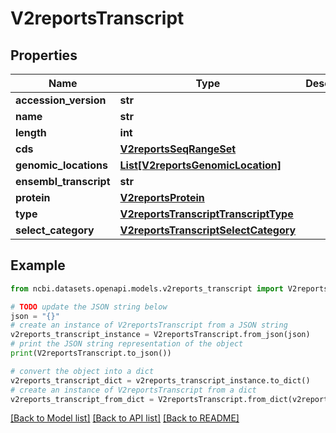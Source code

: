 # V2reportsTranscript


## Properties

Name | Type | Description | Notes
------------ | ------------- | ------------- | -------------
**accession_version** | **str** |  | [optional] 
**name** | **str** |  | [optional] 
**length** | **int** |  | [optional] 
**cds** | [**V2reportsSeqRangeSet**](V2reportsSeqRangeSet.md) |  | [optional] 
**genomic_locations** | [**List[V2reportsGenomicLocation]**](V2reportsGenomicLocation.md) |  | [optional] 
**ensembl_transcript** | **str** |  | [optional] 
**protein** | [**V2reportsProtein**](V2reportsProtein.md) |  | [optional] 
**type** | [**V2reportsTranscriptTranscriptType**](V2reportsTranscriptTranscriptType.md) |  | [optional] 
**select_category** | [**V2reportsTranscriptSelectCategory**](V2reportsTranscriptSelectCategory.md) |  | [optional] 

## Example

```python
from ncbi.datasets.openapi.models.v2reports_transcript import V2reportsTranscript

# TODO update the JSON string below
json = "{}"
# create an instance of V2reportsTranscript from a JSON string
v2reports_transcript_instance = V2reportsTranscript.from_json(json)
# print the JSON string representation of the object
print(V2reportsTranscript.to_json())

# convert the object into a dict
v2reports_transcript_dict = v2reports_transcript_instance.to_dict()
# create an instance of V2reportsTranscript from a dict
v2reports_transcript_from_dict = V2reportsTranscript.from_dict(v2reports_transcript_dict)
```
[[Back to Model list]](../README.md#documentation-for-models) [[Back to API list]](../README.md#documentation-for-api-endpoints) [[Back to README]](../README.md)


